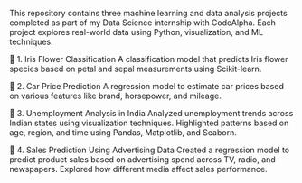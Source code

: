 This repository contains three machine learning and data analysis projects completed as part of my Data Science internship with CodeAlpha. Each project explores real-world data using Python, visualization, and ML techniques.

🔹 1. Iris Flower Classification
A classification model that predicts Iris flower species based on petal and sepal measurements using Scikit-learn.

🔹 2. Car Price Prediction
A regression model to estimate car prices based on various features like brand, horsepower, and mileage.

🔹 3. Unemployment Analysis in India
Analyzed unemployment trends across Indian states using visualization techniques. Highlighted patterns based on age, region, and time using Pandas, Matplotlib, and Seaborn.

🔹 4. Sales Prediction Using Advertising Data
Created a regression model to predict product sales based on advertising spend across TV, radio, and newspapers. Explored how different media affect sales performance.


